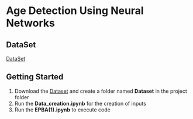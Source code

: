 # Age Detection Using Neural Networks



## DataSet
[DataSet](https://drive.google.com/drive/folders/1lDMW4JNZLlAuinLYp1plKO7qxyZQxFmq?usp=sharing)

## Getting Started
1. Download the [Dataset](https://drive.google.com/drive/folders/1lDMW4JNZLlAuinLYp1plKO7qxyZQxFmq?usp=sharing) and create a folder named **Dataset** in the project folder
2. Run the **Data_creation.ipynb** for the creation of inputs
3. Run the **EPBA(1).ipynb** to execute code
